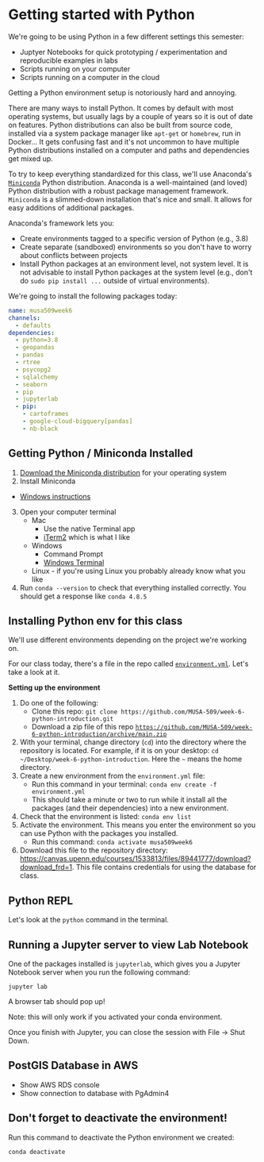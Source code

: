 # Getting started with Python

We're going to be using Python in a few different settings this semester:
* Juptyer Notebooks for quick prototyping / experimentation and reproducible examples in labs
* Scripts running on your computer
* Scripts running on a computer in the cloud

Getting a Python environment setup is notoriously hard and annoying.

There are many ways to install Python. It comes by default with most operating systems, but usually lags by a couple of years so it is out of date on features. Python distributions can also be built from source code, installed via a system package manager like `apt-get` or `homebrew`, run in Docker... It gets confusing fast and it's not uncommon to have multiple Python distributions installed on a computer and paths and dependencies get mixed up.

To try to keep everything standardized for this class, we'll use Anaconda's [`Miniconda`](https://docs.conda.io/en/latest/miniconda.html) Python distribution. Anaconda is a well-maintained (and loved) Python distribution with a robust package management framework. `Miniconda` is a slimmed-down installation that's nice and small. It allows for easy additions of additional packages.

Anaconda's framework lets you:
* Create environments tagged to a specific version of Python (e.g., 3.8)
* Create separate (sandboxed) environments so you don't have to worry about conflicts between projects
* Install Python packages at an environment level, not system level. It is not advisable to install Python packages at the system level (e.g., don't do `sudo pip install ...` outside of virtual environments).

We're going to install the following packages today:

```yaml
name: musa509week6
channels:
  - defaults
dependencies:
  - python=3.8
  - geopandas
  - pandas
  - rtree
  - psycopg2
  - sqlalchemy
  - seaborn
  - pip
  - jupyterlab
  - pip:
    - cartoframes
    - google-cloud-bigquery[pandas]
    - nb-black
```

## Getting Python / Miniconda Installed 

1. [Download the Miniconda distribution](https://docs.conda.io/en/latest/miniconda.html) for your operating system
2. Install Miniconda
  - [Windows instructions](https://conda.io/projects/conda/en/latest/user-guide/install/windows.html#installing-on-windows)
3. Open your computer terminal
    * Mac
      - Use the native Terminal app
      - [iTerm2](https://www.iterm2.com/) which is what I like
    * Windows
      - Command Prompt
      - [Windows Terminal](https://www.microsoft.com/en-us/p/windows-terminal/9n0dx20hk701?activetab=pivot:overviewtab)
    * Linux - if you're using Linux you probably already know what you like
4. Run `conda --version` to check that everything installed correctly. You should get a response like `conda 4.8.5`

## Installing Python env for this class

We'll use different environments depending on the project we're working on.

For our class today, there's a file in the repo called [`environment.yml`](https://github.com/MUSA-509/week-6-python-introduction/blob/main/environment.yml). Let's take a look at it.

**Setting up the environment**

1. Do one of the following:
    * Clone this repo: `git clone https://github.com/MUSA-509/week-6-python-introduction.git`
    * Download a zip file of this repo [`https://github.com/MUSA-509/week-6-python-introduction/archive/main.zip`](https://github.com/MUSA-509/week-6-python-introduction/archive/main.zip)
2. With your terminal, change directory (`cd`) into the directory where the repository is located. For example, if it is on your desktop: `cd ~/Desktop/week-6-python-introduction`. Here the `~` means the home directory.
3. Create a new environment from the `environment.yml` file:
    * Run this command in your terminal: `conda env create -f environment.yml`
    * This should take a minute or two to run while it install all the packages (and their dependencies) into a new environment.
4. Check that the environment is listed: `conda env list`
5. Activate the environment. This means you enter the environment so you can use Python with the packages you installed.
    * Run this command: `conda activate musa509week6`
6. Download this file to the repository directory: <https://canvas.upenn.edu/courses/1533813/files/89441777/download?download_frd=1>. This file contains credentials for using the database for class.

## Python REPL

Let's look at the `python` command in the terminal.

## Running a Jupyter server to view Lab Notebook

One of the packages installed is `jupyterlab`, which gives you a Jupyter Notebook server when you run the following command:

```
jupyter lab
```

A browser tab should pop up!

Note: this will only work if you activated your conda environment.


Once you finish with Jupyter, you can close the session with File -> Shut Down.


## PostGIS Database in AWS

* Show AWS RDS console
* Show connection to database with PgAdmin4


## Don't forget to deactivate the environment!

Run this command to deactivate the Python environment we created:

```
conda deactivate
```
